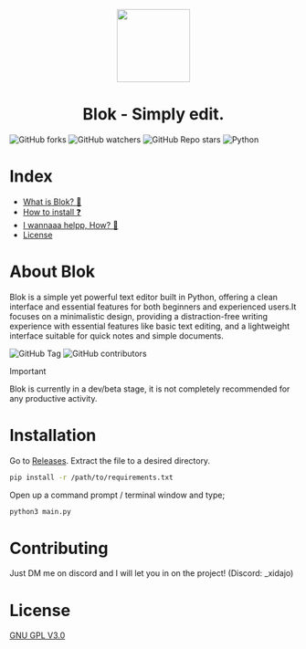 <p align="center">
  <img src="https://i.ibb.co/gM8kQxY5/App-Icon-256x256x32.png" height="128">
  <h1 align="center">Blok - Simply edit.</h1>
</p>

![GitHub forks](https://img.shields.io/github/forks/azGKRWPm/blok?style=for-the-badge)
![GitHub watchers](https://img.shields.io/github/watchers/azGKRWPm/blok?style=for-the-badge)
![GitHub Repo stars](https://img.shields.io/github/stars/azGKRWPm/blok?style=for-the-badge)
![Python](https://img.shields.io/badge/python-3670A0?style=for-the-badge&logo=python&logoColor=ffdd54)

# Index
- [What is Blok? 💾](#About-Blok)
- [How to install ❓](#Installation)
- [I wannaaa helpp, How? 🥺](#Contributing)
- [License](#License)

# About Blok
<p>Blok is a simple yet powerful text editor built in Python, offering a clean interface and essential features for both beginners and experienced users.It focuses on a minimalistic design, providing a distraction-free writing experience with essential features like basic text editing, and a lightweight interface suitable for quick notes and simple documents.</p>

![GitHub Tag](https://img.shields.io/github/v/tag/azGKRWPm/blok?style=flat-square)
![GitHub contributors](https://img.shields.io/github/contributors/azGKRWPm/blok?style=flat-square)

> [!IMPORTANT]
> Blok is currently in a dev/beta stage, it is not completely recommended for any productive activity.

# Installation

Go to [Releases](https://github.com/azGKRWPm/blok/releases).
Extract the file to a desired directory.
```bash
pip install -r /path/to/requirements.txt
``` 
Open up a command prompt / terminal window and type;
```bash
python3 main.py
```
# Contributing

 Just DM me on discord and I will let you in on the project! (Discord: _xidajo)

# License

[GNU GPL V3.0](https://github.com/azGKRWPm/blok/blob/main/LICENSE)















